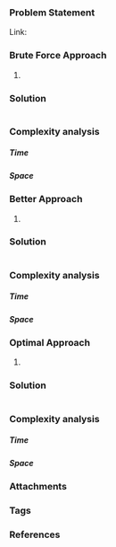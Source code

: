 ### Problem Statement

Link:

### Brute Force Approach
1. 

### Solution
```java
```

### Complexity analysis
##### Time

##### Space

### Better Approach
1. 

### Solution
```java
```

### Complexity analysis
##### Time

##### Space

### Optimal Approach
1. 

### Solution
```java
```

### Complexity analysis
##### Time

##### Space

### Attachments


### Tags


### References